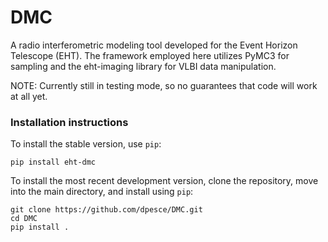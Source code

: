 # DMC
A radio interferometric modeling tool developed for the Event Horizon Telescope (EHT).  The framework employed here utilizes PyMC3 for sampling and the eht-imaging library for VLBI data manipulation.

NOTE: Currently still in testing mode, so no guarantees that code will work at all yet.

### Installation instructions
To install the stable version, use `pip`:

```
pip install eht-dmc
```

To install the most recent development version, clone the repository, move into the main directory, and install using `pip`:

```
git clone https://github.com/dpesce/DMC.git
cd DMC
pip install .
```
